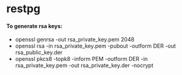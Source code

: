 # restpg
#### To generate rsa keys:
- openssl genrsa -out rsa_private_key.pem 2048
- openssl rsa -in rsa_private_key.pem -pubout -outform DER -out rsa_public_key.der
- openssl pkcs8 -topk8 -inform PEM -outform DER -in rsa_private_key.pem -out rsa_private_key.der -nocrypt
